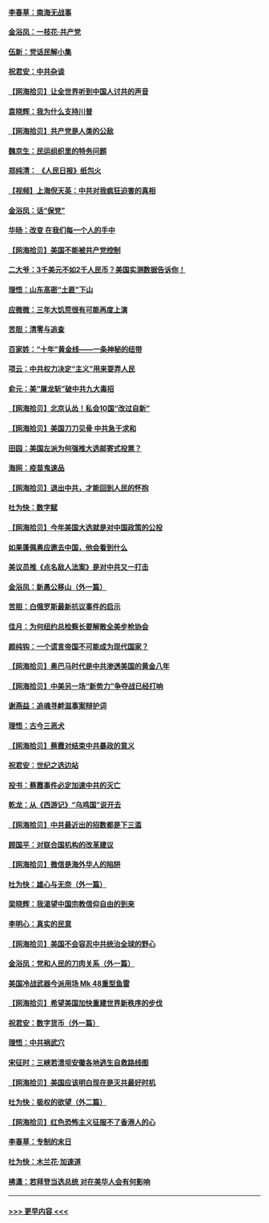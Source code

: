 #### [李春草：南海无战事](../pages/nsc993/n12371159.md?t=09010802) 
#### [金浴凤：一枝花·共产党](../pages/nsc993/n12368757.md?t=09010802) 
#### [伍新：党话民解小集](../pages/nsc993/n12366907.md?t=09010802) 
#### [祝君安：中共杂谈](../pages/nsc993/n12366076.md?t=09010802) 
#### [【网海拾贝】让全世界听到中国人讨共的声音](../pages/nsc993/n12365569.md?t=09010802) 
#### [袁晓辉：我为什么支持川普](../pages/nsc993/n12362670.md?t=09010802) 
#### [【网海拾贝】共产党是人类的公敌](../pages/nsc993/n12363182.md?t=09010802) 
#### [魏京生：民运组织里的特务问题](../pages/nsc993/n12363010.md?t=09010802) 
#### [郑纯清： 《人民日报》纸包火](../pages/nsc993/n12362706.md?t=09010802) 
#### [【视频】上海倪天英：中共对我疯狂迫害的真相](../pages/nsc993/n12356341.md?t=09010802) 
#### [金浴凤：话“保党”](../pages/nsc993/n12361867.md?t=09010802) 
#### [华旸：改变 在我们每一个人的手中](../pages/nsc993/n12361774.md?t=09010802) 
#### [【网海拾贝】美国不能被共产党控制](../pages/nsc993/n12360271.md?t=09010802) 
#### [二大爷：3千美元不如2千人民币？美国实测数据告诉你！](../pages/nsc993/n12358563.md?t=09010802) 
#### [理悟：山东高密“土匪”下山](../pages/nsc993/n12358535.md?t=09010802) 
#### [应微微：三年大饥荒很有可能再度上演](../pages/nsc993/n12358523.md?t=09010802) 
#### [苦胆：清零与追查](../pages/nsc993/n12358501.md?t=09010802) 
#### [百家姓：“十年”黄金线——一条神秘的纽带](../pages/nsc993/n12358319.md?t=09010802) 
#### [项云：中共权力决定“主义”用来耍弄人民](../pages/nsc993/n12358172.md?t=09010802) 
#### [俞元：美“屠龙斩”破中共九大毒招](../pages/nsc993/n12357822.md?t=09010802) 
#### [【网海拾贝】北京认怂！私会10国“改过自新”](../pages/nsc993/n12357784.md?t=09010802) 
#### [【网海拾贝】美国刀刀见骨 中共急于求和](../pages/nsc993/n12355511.md?t=09010802) 
#### [田园：美国左派为何强推大选邮寄式投票？](../pages/nsc993/n12352963.md?t=09010802) 
#### [海网：疫苗鬼速品](../pages/nsc993/n12354438.md?t=09010802) 
#### [【网海拾贝】退出中共，才能回到人民的怀抱](../pages/nsc993/n12352634.md?t=09010802) 
#### [吐为快：数字赋](../pages/nsc993/n12352317.md?t=09010802) 
#### [【网海拾贝】今年美国大选就是对中国政策的公投](../pages/nsc993/n12350973.md?t=09010802) 
#### [如果蓬佩奥应邀去中国，他会看到什么](../pages/nsc993/n12350945.md?t=09010802) 
#### [美议员推《点名敌人法案》是对中共又一打击](../pages/nsc993/n12350765.md?t=09010802) 
#### [金浴凤：新愚公移山（外一篇）](../pages/nsc993/n12350253.md?t=09010802) 
#### [苦胆：白俄罗斯最新抗议事件的启示](../pages/nsc993/n12349989.md?t=09010802) 
#### [佳月：为何纽约总检察长要解散全美步枪协会](../pages/nsc993/n12349939.md?t=09010802) 
#### [颜纯钩：一个谎言帝国不可能成为现代国家？](../pages/nsc993/n12349898.md?t=09010802) 
#### [【网海拾贝】奥巴马时代是中共渗透美国的黄金八年](../pages/nsc993/n12349284.md?t=09010802) 
#### [【网海拾贝】中美另一场“新势力”争夺战已经打响](../pages/nsc993/n12346998.md?t=09010802) 
#### [谢燕益：追魂寻衅滋事案辩护词](../pages/nsc993/n12346892.md?t=09010802) 
#### [理悟：古今三恶犬](../pages/nsc993/n12345190.md?t=09010802) 
#### [【网海拾贝】蔡霞对结束中共暴政的意义](../pages/nsc993/n12344263.md?t=09010802) 
#### [祝君安：世纪之选边站](../pages/nsc993/n12342382.md?t=09010802) 
#### [投书：蔡霞事件必定加速中共的灭亡](../pages/nsc993/n12341881.md?t=09010802) 
#### [乾龙：从《西游记》“乌鸡国”说开去](../pages/nsc993/n12341690.md?t=09010802) 
#### [【网海拾贝】中共最近出的招数都是下三滥](../pages/nsc993/n12341593.md?t=09010802) 
#### [顾国平：对联合国机构的改革建议](../pages/nsc993/n12339928.md?t=09010802) 
#### [【网海拾贝】微信是海外华人的陷阱](../pages/nsc993/n12338868.md?t=09010802) 
#### [吐为快：雄心与无奈（外一篇）](../pages/nsc993/n12338132.md?t=09010802) 
#### [梁晓辉：我渴望中国宗教信仰自由的到来](../pages/nsc993/n12336657.md?t=09010802) 
#### [李明心：真实的民意](../pages/nsc993/n12336089.md?t=09010802) 
#### [【网海拾贝】美国不会容忍中共统治全球的野心](../pages/nsc993/n12336063.md?t=09010802) 
#### [金浴凤：党和人民的刀肉关系（外一篇）](../pages/nsc993/n12335834.md?t=09010802) 
#### [美国冷战武器今派用场 Mk 48重型鱼雷](../pages/nsc993/n12335354.md?t=09010802) 
#### [【网海拾贝】希望美国加快重建世界新秩序的步伐](../pages/nsc993/n12334224.md?t=09010802) 
#### [祝君安：数字货币（外一篇）](../pages/nsc993/n12334186.md?t=09010802) 
#### [理悟：中共祸武穴](../pages/nsc993/n12333962.md?t=09010802) 
#### [宋征时：三峡若溃坝安徽各地逃生自救路线图](../pages/nsc993/n12332450.md?t=09010802) 
#### [【网海拾贝】美国应该明白现在是灭共最好时机](../pages/nsc993/n12332313.md?t=09010802) 
#### [吐为快：极权的欲望（外二篇）](../pages/nsc993/n12332089.md?t=09010802) 
#### [【网海拾贝】红色恐怖主义征服不了香港人的心](../pages/nsc993/n12329296.md?t=09010802) 
#### [李春草：专制的末日](../pages/nsc993/n12329079.md?t=09010802) 
#### [吐为快：木兰花‧加速道](../pages/nsc993/n12327366.md?t=09010802) 
#### [拂潇：若拜登当选总统 对在美华人会有何影响](../pages/nsc993/n12295996.md?t=09010802) 

----
#### [ >>> 更早内容 <<< ](../indexes/nsc993-earlier.md)
